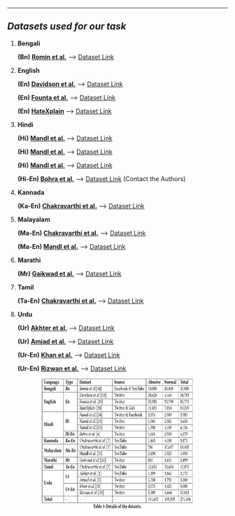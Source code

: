-----------------------------------------
***Datasets used for our task***
------------------------------------------
1. **Bengali**

   **(Bn) [Romin et al.](https://arxiv.org/ftp/arxiv/papers/2012/2012.09686.pdf)** --> [Dataset Link](https://www.kaggle.com/datasets/naurosromim/bengali-hate-speech-dataset)
   
2. **English**

   **(En) [Davidson et al.](https://arxiv.org/pdf/1703.04009.pdf)** --> [Dataset Link](https://github.com/t-davidson/hate-speech-and-offensive-language)
   
   **(En) [Founta et al.](https://arxiv.org/abs/1802.00393)** --> [Dataset Link](https://dataverse.mpi-sws.org/dataset.xhtml?persistentId=doi:10.5072/FK2/ZDTEMN)
   
   **(En) [HateXplain](https://arxiv.org/abs/2012.10289)** --> [Dataset Link](https://github.com/hate-alert/HateXplain/tree/master/Data)

3. **Hindi**

   **(Hi) [Mandl et al.](https://dl.acm.org/doi/pdf/10.1145/3503162.3503176)** --> [Dataset Link](https://hasocfire.github.io/hasoc/2021/index.html)
   
   **(Hi) [Mandl et al.](https://dl.acm.org/doi/abs/10.1145/3441501.3441517)** --> [Dataset Link](https://hasocfire.github.io/hasoc/2020/index.html)
   
   **(Hi) [Mandl et al.](http://ceur-ws.org/Vol-2517/T3-1.pdf)** --> [Dataset Link](https://hasocfire.github.io/hasoc/2019/dataset.html)
   
   **(Hi-En) [Bohra et al.](https://aclanthology.org/W18-1105.pdf)** --> [Dataset Link](https://aclanthology.org/W18-1105.pdf) (Contact the Authors)
   
4. **Kannada**

   **(Ka-En) [Chakravarthi et al.](https://aclanthology.org/2021.dravidianlangtech-1.17/)** --> [Dataset Link](https://competitions.codalab.org/competitions/27654)
   
5. **Malayalam**

   **(Ma-En) [Chakravarthi et al.](https://aclanthology.org/2021.dravidianlangtech-1.17/)** --> [Dataset Link](https://competitions.codalab.org/competitions/27654)
   
   **(Ma-En) [Mandl et al.](https://dl.acm.org/doi/abs/10.1145/3441501.3441517)** --> [Dataset Link](https://competitions.codalab.org/competitions/25295)
 
6. **Marathi**

   **(Mr) [Gaikwad et al.](https://arxiv.org/abs/2109.03552)** --> [Dataset Link](https://github.com/tharindudr/MOLD)
   
7. **Tamil**

   **(Ta-En) [Chakravarthi et al.](https://aclanthology.org/2021.dravidianlangtech-1.17/)** --> [Dataset Link](https://competitions.codalab.org/competitions/27654)
   
8. **Urdu**

    **(Ur) [Akhter et al.](https://ieeexplore.ieee.org/document/9094176)** --> [Dataset Link]( https://github.com/pervezbcs/Urdu-Abusive-Dataset)
   
   **(Ur) [Amjad et al.](https://dl.acm.org/doi/abs/10.1145/3503162.3505241)** --> [Dataset Link](https://www.urduthreat2021.cicling.org/)
   
   **(Ur-En) [Khan et al.](https://dl.acm.org/doi/10.1145/3414524)** --> [Dataset Link](https://www.kaggle.com/datasets/drkhurramshahzad/hate-speech-roman-urdu)
   
   **(Ur-En) [Rizwan et al.](https://aclanthology.org/2020.emnlp-main.197/)** --> [Dataset Link](https://github.com/haroonshakeel/roman_urdu_hate_speech)
   
  
 <p align="center"><img src="datasetStat.JPG" width="350" height="300"></p>

